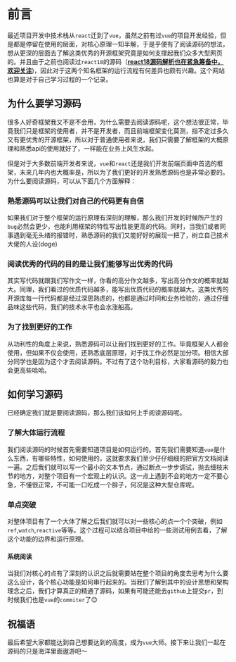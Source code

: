 # 前言
最近项目开发中技术栈从`react`迁到了`vue`，虽然之前有过`vue`的项目开发经验，但是都是停留在使用的层面，对核心原理一知半解，于是乎便有了阅读源码的想法，想从更深的层面去了解这类优秀的开源框架究竟是如何支撑起我们众多大型网页的。并且由于之前也阅读过`react18`的源码（[**react18源码解析也在紧急筹备中，欢迎关注**](https://xzy0625.github.io/react-docs/))，因此对于这两个知名框架的运行流程有何差异也颇有兴趣。这个网站也算是对于自己学习过程的一个记录。

## 为什么要学习源码

很多人好奇框架我又不是不会用，为什么需要去阅读源码呢，这个想法很正常，毕竟我们只是框架的使用者，并不是开发者，而且前端框架变化莫测，指不定过多久又有更优秀的开源框架，所以对于普通使用者来说，我们只需要了解框架的大概原理和熟悉api的使用就好了，一样能在业务上风生水起。

但是对于大多数前端开发者来说，`vue`和`react`还是我们开发前端页面中首选的框架，未来几年内也大概率是，所以为了我们更好的开发熟悉源码也是非常必要的。为什么要阅读源码，可以从下面几个方面解释：

### 熟悉源码可以让我们对自己的代码更有自信

如果我们对于整个框架的运行原理有深刻的理解，那么我们开发的时候所产生的`bug`必然会更少，也能利用框架的特性写出性能更高的代码。同时，当我们或者同事遇到毫无头绪的报错时，熟悉源码的我们又能好好的展现一把了，树立自己技术大佬的人设(doge)

### 阅读优秀的代码的目的是让我们能够写出优秀的代码

其实写代码就跟我们写作文一样，你看的高分作文越多，写出高分作文的概率就越大。同理，我们看过的优质代码越多，能写出优质代码的概率就越大。这类优秀的开源库每一行代码都是经过深思熟虑的，也都是通过时间和业务检验的，通过仔细品味这些代码，我们的技术水平也会水涨船高。

### 为了找到更好的工作

从功利性的角度上来说，熟悉源码可以让我们找到更好的工作。毕竟框架人人都会使用，但如果不仅会使用，还熟悉底层原理，对于找工作必然是加分项。相信大部分同学也是因为这个才去阅读源码。不过有了这个功利目标，大家看源码的毅力也会更高些哈哈。

## 如何学习源码

已经确定我们就是要阅读源码，那么我们该如何上手阅读源码呢。

### 了解大体运行流程

我们阅读源码的时候首先需要知道项目是如何运行的。首先我们需要知道`vue`是什么东西，有哪些特性，如何使用的，这就要求我们至少仔仔细细的把官方文档阅读一遍。之后我们就可以写一个最小的文本节点，通过断点一步步调试，抛去细枝末节的地方，对整个项目有一个宏观上的认识。这一点上遇到不会的地方一定不要心急，不懂很正常，不可能一口吃成一个胖子，何况是这种大型仓库呢。

### 单点突破

对整体项目有了一个大体了解之后我们就可以对一些核心的点一个个突破，例如`ref`,`watch`,`reactive`等等。这个过程可以结合项目中给的一些测试用例去看，了解这个功能的边界和运行原理。

#### 系统阅读

当我们对核心的点有了深刻的认识之后就需要站在整个项目的角度去思考为什么要这么设计，各个核心功能是如何串行起来的。当我们了解到其中的设计思想和架构理念之后，我们才算真正的精通了源码，如果有可能还能去`github`上提交`pr`，到时候我们也是`vue`的`commiter`了😊

## 祝福语

最后希望大家都能达到自己想要达到的高度，成为`vue`大师。接下来让我们一起在源码的只是海洋里面遨游吧～

